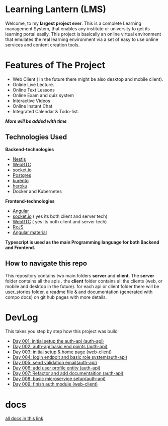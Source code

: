 # Learning Lantern (LMS)

Welcome, to my **largest project ever**.
This is a complete Learning management System, that enables any institute or university to get its learning portal easily.
This project is basically an online virtual environment that emulates the real learning environment via a set of easy to use online services and content creation tools.

# Features of The Project

- Web Client ( in the future there might be also desktop and mobile client).
- Online Live Lecture.
- Online Text Lessons
- Online Exam and quiz system
- Interactive Videos
- Online Instant Chat
- Integrated Calendar & Todo-list.

**_More will be added with time_**

## Technologies Used

**Backend-technologies**

- [Nestjs](https://nestjs.com/)
- [WebRTC](https://webrtc.org/)
- [socket.io](https://socket.io/)
- [Postgres](https://www.postgresql.org/)
- [kurento](https://www.kurento.org/)
- [heroku](https://heroku.com)
- Docker and Kubernetes

**Frontend-technologies**

- [Angular](https://angular.io/)
- [socket.io](https://socket.io/) ( yes its both client and server tech)
- [WebRTC](https://webrtc.org/) ( yes its both client and server tech)
- [RxJS](https://rxjs.dev/)
- [Angular material](https://material.angular.io/)

**Typescript is used as the main Programming language for both Backend and Frontend.**

## How to navigate this repo

This repository contains two main folders **server** and **client**.
The **server** folder contains all the apis .
the **client** folder contains all the clients (web, or mobile and desktop in the future).
for each api or client folder there will be user_stories folder, a readme file & and documentation (generated with compo docs) on git hub pages with more details.

# DevLog

This takes you step by step how this project was build

- [Day 001: initial setup the auth-api (auth-api)](https://github.com/IbrahimElmourchidi/Learning-lantern/blob/development/server/auth-api/user_stories/001.md)
- [Day 002: auth-api basic end points (auth-api)](https://github.com/IbrahimElmourchidi/Learning-lantern/blob/development/server/auth-api/user_stories/002.md)
- [Day 003: initial setup & home page (web-client)](https://github.com/IbrahimElmourchidi/Learning-lantern/blob/development/client/webclient-bootstrap/user_stories/001.md)
- [Day 004: login endpoit and basic role system(auth-api)](https://github.com/IbrahimElmourchidi/Learning-lantern/blob/development/server/auth-api/user_stories/003.md)
- [Day 005: send validation email(auth-api)](https://github.com/IbrahimElmourchidi/Learning-lantern/blob/development/server/auth-api/user_stories/004.md)
- [Day 006: add user profile entity (auth-api)](https://github.com/IbrahimElmourchidi/Learning-lantern/blob/development/server/auth-api/user_stories/005.md)
- [Day 007: Refactor and add documentaition (auth-api)](https://github.com/IbrahimElmourchidi/Learning-lantern/blob/development/server/auth-api/user_stories/006.md)
- [Day 008: basic microservice setup(auth-api)](https://github.com/IbrahimElmourchidi/Learning-lantern/blob/development/server/auth-api/user_stories/007.md)
- [Day 009: finish auth module (web-client)](https://github.com/IbrahimElmourchidi/Learning-lantern/blob/development/client/webclient-bootstrap/user_stories/001.md)

# docs

[all docs in this link](https://ibrahimelmourchidi.github.io/Learning-lantern/)
